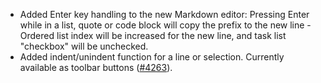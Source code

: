 - Added Enter key handling to the new Markdown editor: Pressing Enter while in a list, quote or code block will copy the prefix to the new line - Ordered list index will be increased for the new line, and task list "checkbox" will be unchecked.
- Added indent/unindent function for a line or selection. Currently available as toolbar buttons ([#4263](https://codeberg.org/forgejo/forgejo/pulls/4263)).
